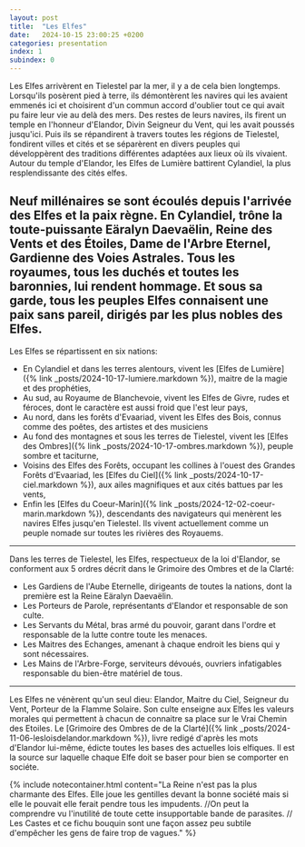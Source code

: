 ```yaml
---
layout: post
title:  "Les Elfes"
date:   2024-10-15 23:00:25 +0200
categories: presentation
index: 1
subindex: 0
---
```

Les Elfes arrivèrent en Tielestel par la mer, il y a de cela bien longtemps. Lorsqu'ils posèrent pied à terre, ils démontèrent les navires qui les avaient emmenés ici et choisirent d'un commun accord d'oublier tout ce qui avait pu faire leur vie au delà des mers. Des restes de leurs navires, ils firent un temple en l'honneur d'Elandor, Divin Seigneur du Vent, qui les avait poussés jusqu'ici. 
Puis ils se répandirent à travers toutes les régions de Tielestel, fondirent villes et cités et se séparèrent en divers peuples qui développèrent des traditions différentes adaptées aux lieux où ils vivaient. Autour du temple d'Elandor, les Elfes de Lumière battirent Cylandiel, la plus resplendissante des cités elfes.

Neuf millénaires se sont écoulés depuis l'arrivée des Elfes et la paix règne. En Cylandiel, trône la toute-puissante Eäralyn Daevaëlin, Reine des Vents et des Étoiles, Dame de l'Arbre Eternel, Gardienne des Voies Astrales. Tous les royaumes, tous les duchés et toutes les baronnies, lui rendent hommage. Et sous sa garde, tous les peuples Elfes connaisent une paix sans pareil, dirigés par les plus nobles des Elfes. 
<br />
----

Les Elfes se répartissent en six nations: 
- En Cylandiel et dans les terres alentours, vivent les [Elfes de Lumière]({% link _posts/2024-10-17-lumiere.markdown %}), maitre de la magie et des prophéties,
- Au sud, au Royaume de Blanchevoie, vivent les Elfes de Givre, rudes et féroces, dont le caractère est aussi froid que l'est leur pays,
- Au nord, dans les forêts d'Evaariad, vivent les Elfes des Bois, connus comme des poêtes, des artistes et des musiciens
- Au fond des montagnes et sous les terres de Tielestel, vivent les [Elfes des Ombres]({% link _posts/2024-10-17-ombres.markdown %}), peuple sombre et taciturne, 
- Voisins des Elfes des Forêts, occupant les collines à l'ouest des Grandes Forêts d'Evaariad, les [Elfes du Ciel]({% link _posts/2024-10-17-ciel.markdown %}), aux ailes magnifiques et aux cités battues par les vents,
- Enfin les [Elfes du Coeur-Marin]({% link _posts/2024-12-02-coeur-marin.markdown %}), descendants des navigateurs qui menèrent les navires Elfes jusqu'en Tielestel. Ils vivent actuellement comme un peuple nomade sur toutes les rivières des Royauems.

----

Dans les terres de Tielestel, les Elfes, respectueux de la loi d'Elandor, se conforment aux 5 ordres décrit dans le Grimoire des Ombres et de la Clarté:
- Les Gardiens de l'Aube Eternelle, dirigeants de toutes la nations, dont la première est la Reine Eäralyn Daevaëlin.
- Les Porteurs de Parole, représentants d'Elandor et responsable de son culte.
- Les Servants du Métal, bras armé du pouvoir, garant dans l'ordre et responsable de la lutte contre toute les menaces.
- Les Maitres des Echanges, amenant à chaque endroit les biens qui y sont nécessaires.
- Les Mains de l'Arbre-Forge, serviteurs dévoués, ouvriers infatigables responsable du bien-être matériel de tous.

----
Les Elfes ne vénèrent qu'un seul dieu: Elandor, Maitre du Ciel, Seigneur du Vent, Porteur de la Flamme Solaire. Son culte enseigne aux Elfes les valeurs morales qui permettent à chacun de connaitre sa place sur le Vrai Chemin des Etoiles. Le [Grimoire des Ombres de de la Clarté]({% link _posts/2024-11-06-lesloisdelandor.markdown %}), livre redigé d'après les mots d'Elandor lui-même, édicte toutes les bases des actuelles lois elfiques. Il est la source sur laquelle chaque Elfe doit se baser pour bien se comporter en sociéte.

{% include notecontainer.html content="La Reine n'est pas la plus charmante des Elfes. Elle joue les gentilles devant la bonne société mais si elle le pouvait elle ferait pendre tous les impudents. //On peut la comprendre vu l'inutilité de toute cette insupportable bande de parasites. // Les Castes et ce fichu bouquin sont une façon assez peu subtile d'empêcher les gens de faire trop de vagues." %}